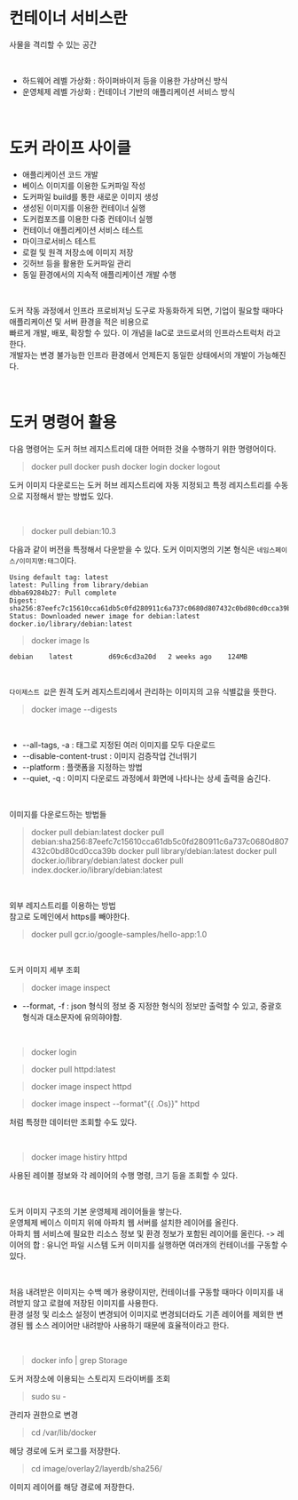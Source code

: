 # 컨테이너 서비스란
사물을 격리할 수 있는 공간

<br>

- 하드웨어 레벨 가상화 : 하이퍼바이저 등을 이용한 가상머신 방식
- 운영체제 레벨 가상화 : 컨테이너 기반의 애플리케이션 서비스 방식

<br>

# 도커 라이프 사이클

- 애플리케이션 코드 개발
- 베이스 이미지를 이용한 도커파일 작성
- 도커파일 build를 통한 새로운 이미지 생성
- 생성된 이미지를 이용한 컨테이너 실행
- 도커컴포즈를 이용한 다중 컨테이너 실행
- 컨테이너 애플리케이션 서비스 테스트
- 마이크로서비스 테스트
- 로컬 및 원격 저장소에 이미지 저장
- 깃허브 등을 활용한 도커파일 관리
- 동일 환경에서의 지속적 애플리케이션 개발 수행

<br>

도커 작동 과정에서 인프라 프로비저닝 도구로 자동화하게 되면, 기업이 필요할 때마다 애플리케이션 및 서버 환경을 적은 비용으로  
빠르게 개발, 배포, 확장할 수 있다. 이 개념을 IaC로 코드로서의 인프라스트럭처 라고 한다.  
개발자는 변경 불가능한 인프라 환경에서 언제든지 동일한 상태에서의 개발이 가능해진다.

<br>

# 도커 명령어 활용

다음 명령어는 도커 허브 레지스트리에 대한 어떠한 것을 수행하기 위한 명령어이다.

> docker pull
> docker push
> docker login
> docker logout

도커 이미지 다운로드는 도커 허브 레지스트리에 자동 지정되고 특정 레지스트리를 수동으로 지정해서 받는 방법도 있다.

<br>

> docker pull debian:10.3

다음과 같이 버전을 특정해서 다운받을 수 있다.
도커 이미지명의 기본 형식은 `네임스페이스/이미지명:태그`이다.  

```
Using default tag: latest
latest: Pulling from library/debian
dbba69284b27: Pull complete
Digest: sha256:87eefc7c15610cca61db5c0fd280911c6a737c0680d807432c0bd80cd0cca39b
Status: Downloaded newer image for debian:latest
docker.io/library/debian:latest
```

> docker image ls

```
debian    latest         d69c6cd3a20d   2 weeks ago    124MB
```

<br>

`다이제스트 값`은 원격 도커 레지스트리에서 관리하는 이미지의 고유 식별값을 뜻한다.

> docker image --digests

<br>

- --all-tags, -a : 태그로 지정된 여러 이미지를 모두 다운로드
- --disable-content-trust : 이미지 검증작업 건너뛰기
- --platform : 플랫폼을 지정하는 방법
- --quiet, -q : 이미지 다운로드 과정에서 화면에 나타나는 상세 출력을 숨긴다.

<br>

이미지를 다운로드하는 방법들

> docker pull debian:latest
> docker pull debian:sha256:87eefc7c15610cca61db5c0fd280911c6a737c0680d807432c0bd80cd0cca39b
> docker pull library/debian:latest
> docker pull docker.io/library/debian:latest
> docker pull index.docker.io/library/debian:latest

<br>

외부 레지스트리를 이용하는 방법  
참고로 도메인에서 https를 빼야한다.

> docker pull gcr.io/google-samples/hello-app:1.0

<br>

도커 이미지 세부 조회

> docker image inspect

- --format, -f : json 형식의 정보 중 지정한 형식의 정보만 출력할 수 있고, 중괄호 형식과 대소문자에 유의햐야함.

<br>

> docker login

> docker pull httpd:latest

> docker image inspect httpd

> docker image inspect --format"{{ .Os}}" httpd 

처럼 특정한 데이터만 조회할 수도 있다.

<br>

> docker image histiry httpd

사용된 레이블 정보와 각 레이어의 수행 명령, 크기 등을 조회할 수 있다.

<br>

도커 이미지 구조의 기본 운영체제 레이어들을 쌓는다.  
운영체제 베이스 이미지 위에 아파치 웹 서버를 설치한 레이어를 올린다.  
아파치 웹 서비스에 필요한 리소스 정보 및 환경 정보가 포함된 레이어를 올린다. -> 레이어의 합 : 유니언 파일 시스템
도커 이미지를 실행하면 여러개의 컨테이너를 구동할 수 있다.

<br>

처음 내려받은 이미지는 수백 메가 용량이지만, 컨테이너를 구동할 때마다 이미지를 내려받지 않고 로컬에 저장된 이미지를 사용한다.  
환경 설정 및 리소스 설정이 변경되어 이미지로 변경되더라도 기존 레이어를 제외한 변경된 웹 소스 레이어만 내려받아 사용하기 때문에 효율적이라고 한다.  

<br>

> docker info | grep Storage

도커 저장소에 이용되는 스토리지 드라이버를 조회

> sudo su -

관리자 권한으로 변경

> cd /var/lib/docker

헤당 경로에 도커 로그를 저장한다.

> cd image/overlay2/layerdb/sha256/

이미지 레이어를 해당 경로에 저장한다.

